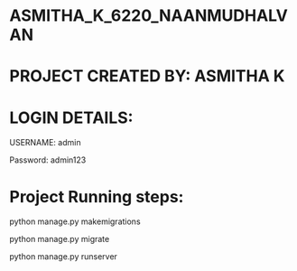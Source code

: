 # ASMITHA_K_6220_NAANMUDHALVAN

# PROJECT CREATED BY: ASMITHA K

# LOGIN DETAILS:

USERNAME: admin

Password: admin123

# Project Running steps:

python manage.py makemigrations

python manage.py migrate

python manage.py runserver
